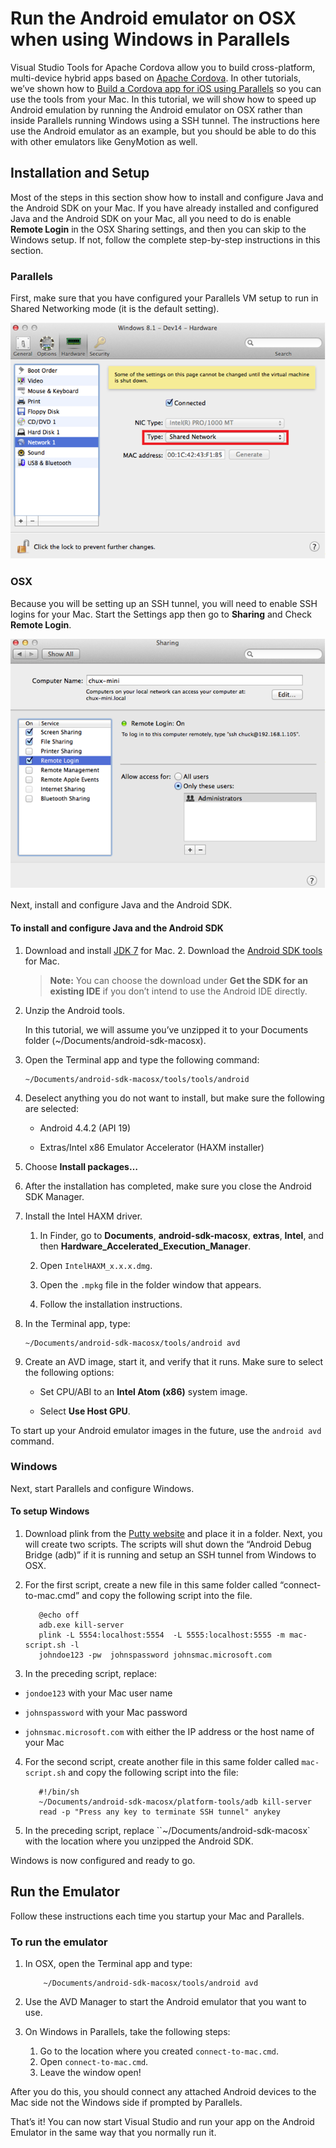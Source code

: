 <properties
   pageTitle="Run the Android emulator on OSX when using Windows in Parallels | Cordova"
   description="description"
   services="na"
   documentationCenter=""
   authors="Chuxel"
   tags=""/>
<tags ms.technology="cordova" s.product="Visual Studio 2015"
   ms.service="na"
   ms.devlang="javascript"
   ms.topic="article"
   ms.tgt_pltfrm="mobile-multiple"
   ms.workload="na"
   ms.date="09/10/2015"
   ms.author="clantz"/>

# Run the Android emulator on OSX when using Windows in Parallels

Visual Studio Tools for Apache Cordova allow you to build cross-platform, multi-device hybrid apps based on [Apache Cordova](http://cordova.apache.org/). In other tutorials, we’ve shown how to [Build a Cordova app for iOS using Parallels](./getting-started/build_ios_parallels.md) so you can use the tools from your Mac. In this tutorial, we will show how to speed up Android emulation by running the Android emulator on OSX rather than inside Parallels running Windows using a SSH tunnel. The instructions here use the Android emulator as an example, but you should be able to do this with other emulators like GenyMotion as well.

## Installation and Setup

Most of the steps in this section show how to install and configure Java and the Android SDK on your Mac. If you have already installed and configured Java and the Android SDK on your Mac, all you need to do is enable **Remote Login** in the OSX Sharing settings, and then you can skip to the Windows setup. If not, follow the complete step-by-step instructions in this section.

### Parallels

First, make sure that you have configured your Parallels VM setup to run in Shared Networking mode (it is the default setting).

![Verify your Shared Network configuration](media/run-android-emulator-on-osx-using-parallels/IC781055.png)

### OSX

Because you will be setting up an SSH tunnel, you will need to enable SSH logins for your Mac. Start the Settings app then go to **Sharing** and Check **Remote Login**.

![Enable SSH logins on your Mac](media/run-android-emulator-on-osx-using-parallels/IC781056.png)

Next, install and configure Java and the Android SDK.

#### To install and configure Java and the Android SDK

1. Download and install [JDK 7](http://www.oracle.com/technetwork/java/javase/downloads/java-se-jdk-7-download-432154.html) for Mac. 2. Download the [Android SDK tools](http://developer.android.com/sdk/index.html) for Mac.

    >**Note:** You can choose the download under **Get the SDK for an existing IDE** if you don’t intend to use the Android IDE directly.

2. Unzip the Android tools.

    In this tutorial, we will assume you’ve unzipped it to your Documents folder (~/Documents/android-sdk-macosx).

3. Open the Terminal app and type the following command:

    ```
    ~/Documents/android-sdk-macosx/tools/tools/android
    ```

4. Deselect anything you do not want to install, but make sure the following are selected:

    * Android 4.4.2 (API 19)

    * Extras/Intel x86 Emulator Accelerator (HAXM installer)

5. Choose **Install packages…**

6. After the installation has completed, make sure you close the Android SDK Manager.

7. Install the Intel HAXM driver.

   1. In Finder, go to **Documents**, **android-sdk-macosx**, **extras**, **Intel**, and then **Hardware_Accelerated_Execution_Manager**.

   2. Open `IntelHAXM_x.x.x.dmg`.

   3. Open the `.mpkg` file in the folder window that appears.

   4. Follow the installation instructions.

8. In the Terminal app, type:

    ```
    ~/Documents/android-sdk-macosx/tools/android avd
    ```

9. Create an AVD image, start it, and verify that it runs. Make sure to select the following options:

    * Set CPU/ABI to an **Intel Atom (x86)** system image.

    * Select **Use Host GPU**.

To start up your Android emulator images in the future, use the `android avd` command.

### Windows

Next, start Parallels and configure Windows.

#### To setup Windows

1. Download plink from the [Putty website](http://www.chiark.greenend.org.uk/~sgtatham/putty/download.html) and place it in a folder. Next, you will create two scripts. The scripts will shut down the “Android Debug Bridge (adb)” if it is running and setup an SSH tunnel from Windows to OSX.

2. For the first script, create a new file in this same folder called “connect-to-mac.cmd” and copy the following script into the file.

          @echo off
          adb.exe kill-server
          plink -L 5554:localhost:5554  -L 5555:localhost:5555 -m mac-script.sh -l
          johndoe123 -pw  johnspassword johnsmac.microsoft.com

3. In the preceding script, replace:

  * `jondoe123` with your Mac user name

  * `johnspassword` with your Mac password

  * `johnsmac.microsoft.com` with either the IP address or the host name of your Mac

4. For the second script, create another file in this same folder called `mac-script.sh` and copy the following script into the file:

          #!/bin/sh
          ~/Documents/android-sdk-macosx/platform-tools/adb kill-server
          read -p "Press any key to terminate SSH tunnel" anykey

5. In the preceding script, replace ``~/Documents/android-sdk-macosx` with the location where you unzipped the Android SDK.

Windows is now configured and ready to go.

## Run the Emulator

Follow these instructions each time you startup your Mac and Parallels.

### To run the emulator

1. In OSX, open the Terminal app and type:

           ~/Documents/android-sdk-macosx/tools/android avd

2. Use the AVD Manager to start the Android emulator that you want to use.

3. On Windows in Parallels, take the following steps:

   1. Go to the location where you created `connect-to-mac.cmd`.
   2. Open `connect-to-mac.cmd`.
   3. Leave the window open!

After you do this, you should connect any attached Android devices to the Mac side not the Windows side if prompted by Parallels.

That’s it! You can now start Visual Studio and run your app on the Android Emulator in the same way that you normally run it.
